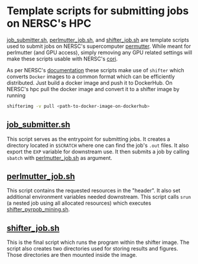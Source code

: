 # Template scripts for submitting jobs on NERSC's HPC

[job_submitter.sh](./job_submitter.sh), [perlmutter_job.sh](./permutter_job.sh),
and [shifter_job.sh](./shifter_job.sh) are template scripts used to submit jobs
on NERSC's supercomputer [permutter](https://www.nersc.gov/systems/perlmutter/).
While meant for perlmutter (and GPU access), simply removing any GPU related
settings will make these scripts usable with NERSC's
[cori](https://www.nersc.gov/systems/cori/).

As per NERSC's [documentation](https://docs.nersc.gov/development/shifter/)
these scripts make use of `shifter` which converts `Docker` images to a common
format which can be efficiently distributed. Just build a docker image and push
it to DockerHub. On NERSC's hpc pull the docker image and convert it to a
shifter image by running

``` sh
shifterimg -v pull <path-to-docker-image-on-dockerhub>
```

## [job_submitter.sh](./job_submitter.sh) 

This script serves as the entrypoint for submitting jobs. It creates a directory
located in `$SCRATCH` where one can find the job's `.out` files. It also export
the `EXP` variable for downstream use. It then submits a job by calling `sbatch`
with [perlmutter_job.sh](./perlmutter_job.sh) as argument.

## [perlmutter_job.sh](./perlmutter_job.sh)

This script contains the requested resources in the "header". It also set
additional environment variables needed downstream. This script calls `srun` (a
nested job using all allocated resources) which executes
[shifter_pyrpob_mining.sh](./shifter_pyprob_mining.sh).

## [shifter_job.sh](./shifter_job.sh)

This is the final script which runs the program within the shifter image. The
script also creates two directories used for storing results and figures. Those
directories are then mounted inside the image.
